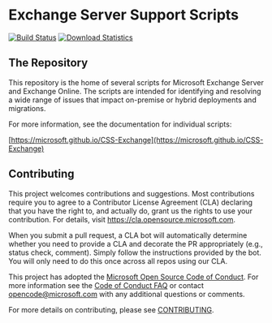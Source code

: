 # Exchange Server Support Scripts

[![Build Status](https://dev.azure.com/CSS-Exchange-Tools/CSS%20Exchange%20Scripts/_apis/build/status/microsoft.CSS-Exchange?branchName=release)](https://dev.azure.com/CSS-Exchange-Tools/CSS%20Exchange%20Scripts/_build/latest?definitionId=7&branchName=release)
[![Download Statistics](https://img.shields.io/github/downloads/microsoft/css-exchange/total.svg?label=Downloads&maxAge=9999)](https://github.com/microsoft/CSS-Exchange/releases/latest)

## The Repository

This repository is the home of several scripts for Microsoft Exchange Server and Exchange Online.
The scripts are intended for identifying and resolving a wide range of issues that impact on-premise
or hybrid deployments and migrations.

For more information, see the documentation for individual scripts:

[https://microsoft.github.io/CSS-Exchange](https://microsoft.github.io/CSS-Exchange)

## Contributing

This project welcomes contributions and suggestions.  Most contributions require you to agree to a
Contributor License Agreement (CLA) declaring that you have the right to, and actually do, grant us
the rights to use your contribution. For details, visit https://cla.opensource.microsoft.com.

When you submit a pull request, a CLA bot will automatically determine whether you need to provide
a CLA and decorate the PR appropriately (e.g., status check, comment). Simply follow the instructions
provided by the bot. You will only need to do this once across all repos using our CLA.

This project has adopted the [Microsoft Open Source Code of Conduct](https://opensource.microsoft.com/codeofconduct/).
For more information see the [Code of Conduct FAQ](https://opensource.microsoft.com/codeofconduct/faq/) or
contact [opencode@microsoft.com](mailto:opencode@microsoft.com) with any additional questions or comments.

For more details on contributing, please see [CONTRIBUTING](CONTRIBUTING.md).
